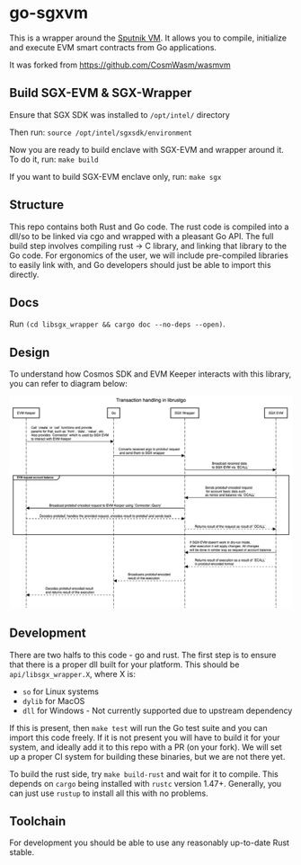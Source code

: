 # go-sgxvm

This is a wrapper around the [Sputnik VM](https://github.com/rust-blockchain/evm).
It allows you to compile, initialize and execute EVM smart contracts from Go applications.

It was forked from https://github.com/CosmWasm/wasmvm 


## Build SGX-EVM & SGX-Wrapper

Ensure that SGX SDK was installed to `/opt/intel/` directory

Then run:
`source /opt/intel/sgxsdk/environment`

Now you are ready to build enclave with SGX-EVM and wrapper around it. To do it, run:
`make build`

If you want to build SGX-EVM enclave only, run: `make sgx`

## Structure

This repo contains both Rust and Go code. The rust code is compiled into a dll/so
to be linked via cgo and wrapped with a pleasant Go API. The full build step
involves compiling rust -> C library, and linking that library to the Go code.
For ergonomics of the user, we will include pre-compiled libraries to easily
link with, and Go developers should just be able to import this directly.

## Docs

Run `(cd libsgx_wrapper && cargo doc --no-deps --open)`.

## Design

To understand how Cosmos SDK and EVM Keeper interacts with this library, you can refer to diagram below:

![plot](./spec/sgxsequence.png)

## Development

There are two halfs to this code - go and rust. The first step is to ensure that there is
a proper dll built for your platform. This should be `api/libsgx_wrapper.X`, where X is:

- `so` for Linux systems
- `dylib` for MacOS
- `dll` for Windows - Not currently supported due to upstream dependency

If this is present, then `make test` will run the Go test suite and you can import this code freely.
If it is not present you will have to build it for your system, and ideally add it to this repo
with a PR (on your fork). We will set up a proper CI system for building these binaries,
but we are not there yet.

To build the rust side, try `make build-rust` and wait for it to compile. This depends on
`cargo` being installed with `rustc` version 1.47+. Generally, you can just use `rustup` to
install all this with no problems.

## Toolchain

For development you should be able to use any reasonably up-to-date Rust stable.
